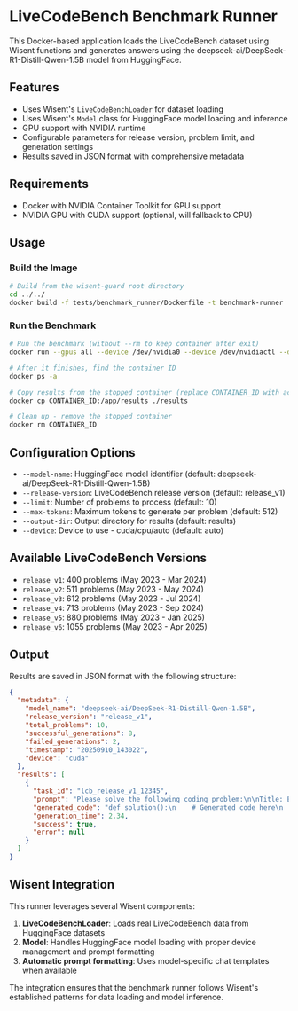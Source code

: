 # LiveCodeBench Benchmark Runner

This Docker-based application loads the LiveCodeBench dataset using Wisent functions and generates answers using the deepseek-ai/DeepSeek-R1-Distill-Qwen-1.5B model from HuggingFace.

## Features

- Uses Wisent's `LiveCodeBenchLoader` for dataset loading
- Uses Wisent's `Model` class for HuggingFace model loading and inference  
- GPU support with NVIDIA runtime
- Configurable parameters for release version, problem limit, and generation settings
- Results saved in JSON format with comprehensive metadata

## Requirements

- Docker with NVIDIA Container Toolkit for GPU support
- NVIDIA GPU with CUDA support (optional, will fallback to CPU)

## Usage

### Build the Image

```bash
# Build from the wisent-guard root directory
cd ../../
docker build -f tests/benchmark_runner/Dockerfile -t benchmark-runner .
```

### Run the Benchmark

```bash
# Run the benchmark (without --rm to keep container after exit)
docker run --gpus all --device /dev/nvidia0 --device /dev/nvidiactl --device /dev/nvidia-uvm benchmark-runner --limit 20 --max-tokens 1024

# After it finishes, find the container ID
docker ps -a

# Copy results from the stopped container (replace CONTAINER_ID with actual ID)
docker cp CONTAINER_ID:/app/results ./results

# Clean up - remove the stopped container
docker rm CONTAINER_ID
```

## Configuration Options

- `--model-name`: HuggingFace model identifier (default: deepseek-ai/DeepSeek-R1-Distill-Qwen-1.5B)
- `--release-version`: LiveCodeBench release version (default: release_v1)
- `--limit`: Number of problems to process (default: 10)
- `--max-tokens`: Maximum tokens to generate per problem (default: 512)
- `--output-dir`: Output directory for results (default: results)
- `--device`: Device to use - cuda/cpu/auto (default: auto)

## Available LiveCodeBench Versions

- `release_v1`: 400 problems (May 2023 - Mar 2024)
- `release_v2`: 511 problems (May 2023 - May 2024)
- `release_v3`: 612 problems (May 2023 - Jul 2024)
- `release_v4`: 713 problems (May 2023 - Sep 2024)
- `release_v5`: 880 problems (May 2023 - Jan 2025)
- `release_v6`: 1055 problems (May 2023 - Apr 2025)

## Output

Results are saved in JSON format with the following structure:

```json
{
  "metadata": {
    "model_name": "deepseek-ai/DeepSeek-R1-Distill-Qwen-1.5B",
    "release_version": "release_v1",
    "total_problems": 10,
    "successful_generations": 8,
    "failed_generations": 2,
    "timestamp": "20250910_143022",
    "device": "cuda"
  },
  "results": [
    {
      "task_id": "lcb_release_v1_12345",
      "prompt": "Please solve the following coding problem:\n\nTitle: Example Problem\n\nProblem Description:\nWrite a function that...\n\nStarter Code:\ndef solution():\n    pass\n\nPlease provide a complete solution:",
      "generated_code": "def solution():\n    # Generated code here\n    pass",
      "generation_time": 2.34,
      "success": true,
      "error": null
    }
  ]
}
```

## Wisent Integration

This runner leverages several Wisent components:

1. **LiveCodeBenchLoader**: Loads real LiveCodeBench data from HuggingFace datasets
2. **Model**: Handles HuggingFace model loading with proper device management and prompt formatting
3. **Automatic prompt formatting**: Uses model-specific chat templates when available

The integration ensures that the benchmark runner follows Wisent's established patterns for data loading and model inference.